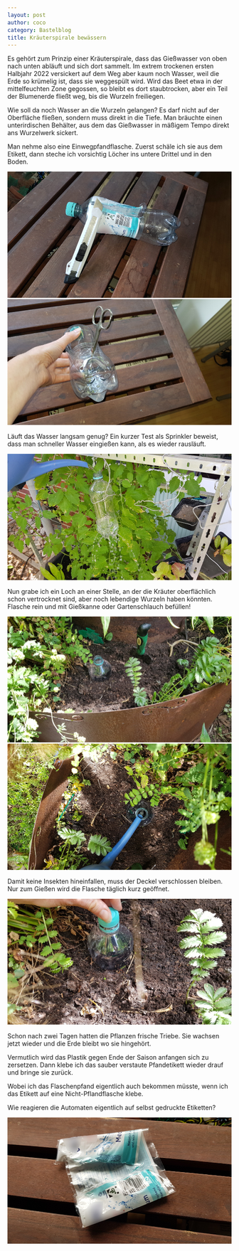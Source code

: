 ```yaml
---
layout: post
author: coco
category: Bastelblog
title: Kräuterspirale bewässern
---
```



Es gehört zum Prinzip einer Kräuterspirale, dass das Gießwasser von oben nach unten abläuft und sich dort sammelt. Im extrem trockenen ersten Halbjahr 2022 versickert auf dem Weg aber kaum noch Wasser, weil die Erde so krümelig ist, dass sie weggespült wird. Wird das Beet etwa in der mittelfeuchten Zone gegossen, so bleibt es dort staubtrocken, aber ein Teil der Blumenerde fließt weg, bis die Wurzeln freiliegen.

Wie soll da noch Wasser an die Wurzeln gelangen? Es darf nicht auf der Oberfläche fließen, sondern muss direkt in die Tiefe. Man bräuchte einen unterirdischen Behälter, aus dem das Gießwasser in mäßigem Tempo direkt ans Wurzelwerk sickert.

Man nehme also eine Einwegpfandflasche. Zuerst schäle ich sie aus dem Etikett, dann steche ich vorsichtig Löcher ins untere Drittel und in den Boden.

<img src="/images/posts/GartenGiessen_20220629_105650.jpg" alt="Etikett ablösen" />

<img src="/images/posts/GartenGiessen_20220629_110046.jpg" alt="Löcher bohren" />

Läuft das Wasser langsam genug? Ein kurzer Test als Sprinkler beweist, dass man schneller Wasser eingießen kann, als es wieder rausläuft.

<img src="/images/posts/GartenGiessen_20220629_110714.jpg" alt="Spritzendes Wasser" />

Nun grabe ich ein Loch an einer Stelle, an der die Kräuter oberflächlich schon vertrocknet sind, aber noch lebendige Wurzeln haben könnten. Flasche rein und mit Gießkanne oder Gartenschlauch befüllen!

<img src="/images/posts/GartenGiessen_20220629_111016.jpg" alt="Eingraben" />

<img src="/images/posts/GartenGiessen_20220629_111436.jpg" alt="Gießen" />

Damit keine Insekten hineinfallen, muss der Deckel verschlossen bleiben. Nur zum Gießen wird die Flasche täglich kurz geöffnet.

<img src="/images/posts/GartenGiessen_20220629_111633.jpg" alt="Verschlossenes Bewässerungsloch" />

Schon nach zwei Tagen hatten die Pflanzen frische Triebe. Sie wachsen jetzt wieder und die Erde bleibt wo sie hingehört.

Vermutlich wird das Plastik gegen Ende der Saison anfangen sich zu zersetzen. Dann klebe ich das sauber verstaute Pfandetikett wieder drauf und bringe sie zurück.

Wobei ich das Flaschenpfand eigentlich auch bekommen müsste, wenn ich das Etikett auf eine Nicht-Pflandflasche klebe.

Wie reagieren die Automaten eigentlich auf selbst gedruckte Etiketten?

<img src="/images/posts/GartenGiessen_20220629_115429.jpg" alt="Folie mit Flaschenbeschriftung" />
